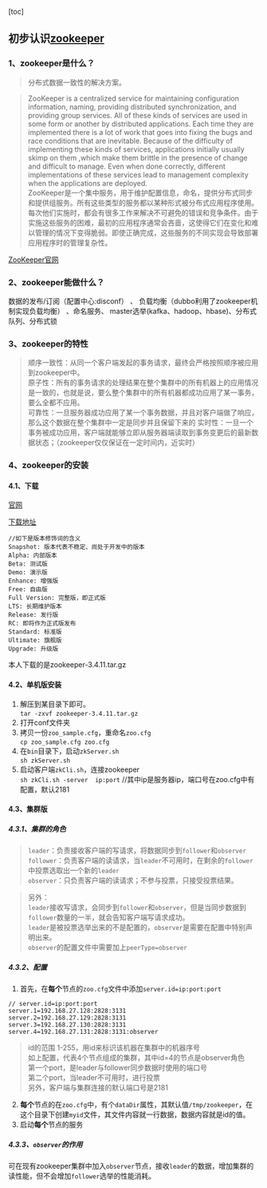 [toc]

## 初步认识[zookeeper](zookeeper.apache.org)

### 1、zookeeper是什么？
> 分布式数据一致性的解决方案。

> ZooKeeper is a centralized service for maintaining configuration information, naming, providing distributed synchronization, and providing group services. All of these kinds of services are used in some form or another by distributed applications. Each time they are implemented there is a lot of work that goes into fixing the bugs and race conditions that are inevitable. Because of the difficulty of implementing these kinds of services, applications initially usually skimp on them ,which make them brittle in the presence of change and difficult to manage. Even when done correctly, different implementations of these services lead to management complexity when the applications are deployed.<br>
> ZooKeeper是一个集中服务，用于维护配置信息，命名，提供分布式同步和提供组服务。所有这些类型的服务都以某种形式被分布式应用程序使用。每次他们实施时，都会有很多工作来解决不可避免的错误和竞争条件。由于实施这些服务的困难，最初的应用程序通常会吝啬，这使得它们在变化和难以管理的情况下变得脆弱。即使正确完成，这些服务的不同实现会导致部署应用程序时的管理复杂性。

[ZooKeeper官网](zookeeper.apache.org)

### 2、zookeeper能做什么？
数据的发布/订阅（配置中心:disconf）  、 负载均衡（dubbo利用了zookeeper机制实现负载均衡） 、命名服务、
master选举(kafka、hadoop、hbase)、分布式队列、分布式锁


### 3、zookeeper的特性
> 顺序一致性：从同一个客户端发起的事务请求，最终会严格按照顺序被应用到zookeeper中。<br>
> 原子性：所有的事务请求的处理结果在整个集群中的所有机器上的应用情况是一致的，也就是说，要么整个集群中的所有机器都成功应用了某一事务，要么全都不应用。<br>
> 可靠性：一旦服务器成功应用了某一个事务数据，并且对客户端做了响应，那么这个数据在整个集群中一定是同步并且保留下来的
> 实时性：一旦一个事务被成功应用，客户端就能够立即从服务器端读取到事务变更后的最新数据状态；（zookeeper仅仅保证在一定时间内，近实时）



### 4、zookeeper的安装
#### 4.1、下载
[官网](https://zookeeper.apache.org/)

[下载地址](http://apache.fayea.com/zookeeper/)

```
//如下是版本修饰词的含义
Snapshot: 版本代表不稳定、尚处于开发中的版本
Alpha: 内部版本
Beta: 测试版
Demo: 演示版
Enhance: 增强版
Free: 自由版
Full Version: 完整版，即正式版
LTS: 长期维护版本
Release: 发行版
RC: 即将作为正式版发布
Standard: 标准版
Ultimate: 旗舰版
Upgrade: 升级版
```
本人下载的是zookeeper-3.4.11.tar.gz

#### 4.2、单机版安装
1. 解压到某目录下即可。<br>
    `tar -zxvf zookeeper-3.4.11.tar.gz`
2. 打开conf文件夹
3. 拷贝一份`zoo_sample.cfg`，重命名`zoo.cfg`<br>
    `cp zoo_sample.cfg zoo.cfg`
4. 在`bin`目录下，启动`zkServer.sh`<br>
    `sh zkServer.sh`
5. 启动客户端`zkCli.sh`，连接zookeeper<br>
`sh zkCli.sh -server  ip:port`   //其中ip是服务器ip，端口号在zoo.cfg中有配置，默认2181

#### 4.3、集群版
##### 4.3.1、集群的角色
> `leader`：负责接收客户端的写请求，将数据同步到`follower`和`observer`<br>
> `follower`：负责客户端的读请求，当`leader`不可用时，在剩余的`follower`中投票选取出一个新的`leader`<br>
> `observer`：只负责客户端的读请求；不参与投票，只接受投票结果。

> 另外：<br>
> `leader`接收写请求，会同步到`follower`和`observer`，但是当同步数据到`follower`数量的一半，就会告知客户端写请求成功。<br>
> `leader`是被投票选举出来的不是配置的，`observer`是需要在配置中特别声明出来。<br>
> `observer`的配置文件中需要加上`peerType=observer`<br>
##### 4.3.2、配置
1. 首先，在<b>每个</b>节点的`zoo.cfg`文件中添加`server.id=ip:port:port`
```
// server.id=ip:port:port
server.1=192.168.27.128:2828:3131
server.2=192.168.27.129:2828:3131
server.3=192.168.27.130:2828:3131
server.4=192.168.27.131:2828:3131:observer
```

> id的范围 1-255，用id来标识该机器在集群中的机器序号<br>
> 如上配置，代表4个节点组成的集群，其中id=4的节点是observer角色<br>
> 第一个port，是leader与follower同步数据时使用的端口号<br>
> 第二个port，当leader不可用时，进行投票<br>
> 另外，客户端与集群连接的默认端口号是2181<br>

2. <b>每个</b>节点的在`zoo.cfg`中，有个`dataDir`属性，其默认值`/tmp/zookeeper`，在这个目录下创建`myid`文件，其文件内容就一行数据，数据内容就是id的值。
3. 启动<b>每个</b>节点的服务

##### 4.3.3、`observer`的作用
可在现有zookeeper集群中加入`observer`节点，接收`leader`的数据，增加集群的读性能，但不会增加`follower`选举的性能消耗。
